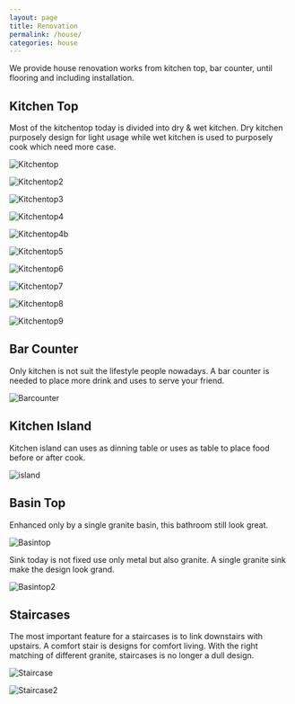 ```yaml
---
layout: page
title: Renovation
permalink: /house/
categories: house
---
```


We provide house renovation works from kitchen top, bar counter, until flooring and including installation.

## Kitchen Top
Most of the kitchentop today is divided into dry & wet kitchen. Dry kitchen purposely design for light usage while wet kitchen is used to purposely cook which need more case.

![Kitchentop](/images/kitchentop.jpg)

![Kitchentop2](/images/kitchentop2.jpg)

![Kitchentop3](/images/kitchentop3.jpg)

![Kitchentop4](/images/kitchentop4.jpg)

![Kitchentop4b](/images/kitchentop4b.jpg)

![Kitchentop5](/images/kitchentop5.jpg)

![Kitchentop6](/images/kitchentop6.jpg)

![Kitchentop7](/images/kitchentop7.jpg)

![Kitchentop8](/images/kitchentop8.jpg)

![Kitchentop9](/images/kitchentop9.jpg)

## Bar Counter
Only kitchen is not suit the lifestyle people nowadays. A bar counter is needed to place more drink and uses to serve your friend.

![Barcounter](/images/barcounter.jpg)

## Kitchen Island
Kitchen island can uses as dinning table or uses as table to place food before or after cook.

![island](/images/island.jpg)

## Basin Top
Enhanced only by a single granite basin, this bathroom still look great.

![Basintop](/images/basintop.jpg)

Sink today is not fixed use only metal but also granite. A single granite sink make the design look grand.

![Basintop2](/images/basintop2.jpg)

## Staircases
The most important feature for a staircases is to link downstairs with upstairs. A comfort stair is designs for comfort living. With the right matching of different granite, staircases is no longer a dull design.

![Staircase](/images/staircase.jpg)

![Staircase2](/images/staircase2.jpg)